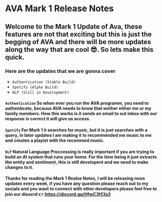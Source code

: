 # AVA Mark 1 Release Notes 

## Welcome to the Mark 1 Update of Ava, these features are not that exciting but this is just the begging of AVA and there will be more updates along the way that are cool 😎. So lets make this quick. 

### Here are the updates that we are gonna cover 
- `Authentication (Stable Build)` 
- `Spotify (Alpha Build)`
- `NLP (Still in Development)`
#### `Authentication` So when ever you run the AVA programm, you need to authenticate, because AVA needs to know that wether either me or  my family members. How this works is it sends an email to out inbox with our response is correct it will give us access. 

#### `Spotify` For Mark 1 it searches for music, but it is just searches with a query, in later updates I am making it to recommended me music to me and creates a playist with the recommed music. 

#### `NLP` Natural Language Proccessing is really important if you are trying to build an AI system that runs your home. For the time being it just extracts the entity and sentiment, this is still developent and we need to make changes to it. 

#### Thanks for reading the Mark 1 Realse Notes, I will be releasing more updates every week, if you have any question please reach out to my socials and you want to connect with other developers please feel free to join our disocrd 👉 https://discord.gg/HfwC3fCfa3


